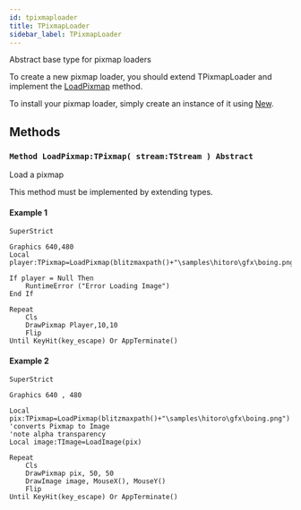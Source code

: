 ```yaml
---
id: tpixmaploader
title: TPixmapLoader
sidebar_label: TPixmapLoader
---
```


Abstract base type for pixmap loaders



To create a new pixmap loader, you should extend TPixmapLoader and implement the [LoadPixmap](../../../brl/brl.pixmap/tpixmaploader/#method-loadpixmap-tpixmap-stream-tstream-abstract) method.

To install your pixmap loader, simply create an instance of it using [New](../../../brl/brl.blitz/#new)</font>.


## Methods

### `Method LoadPixmap:TPixmap( stream:TStream ) Abstract`

Load a pixmap

This method must be implemented by extending types.


#### Example 1
```blitzmax
SuperStrict

Graphics 640,480
Local player:TPixmap=LoadPixmap(blitzmaxpath()+"\samples\hitoro\gfx\boing.png")

If player = Null Then
	RuntimeError ("Error Loading Image")
End If

Repeat
	Cls
	DrawPixmap Player,10,10
	Flip
Until KeyHit(key_escape) Or AppTerminate()
```
#### Example 2
```blitzmax
SuperStrict

Graphics 640 , 480

Local pix:TPixmap=LoadPixmap(blitzmaxpath()+"\samples\hitoro\gfx\boing.png")
'converts Pixmap to Image
'note alpha transparency
Local image:TImage=LoadImage(pix)

Repeat
	Cls
	DrawPixmap pix, 50, 50
	DrawImage image, MouseX(), MouseY()
	Flip
Until KeyHit(key_escape) Or AppTerminate()
```
<br/>

